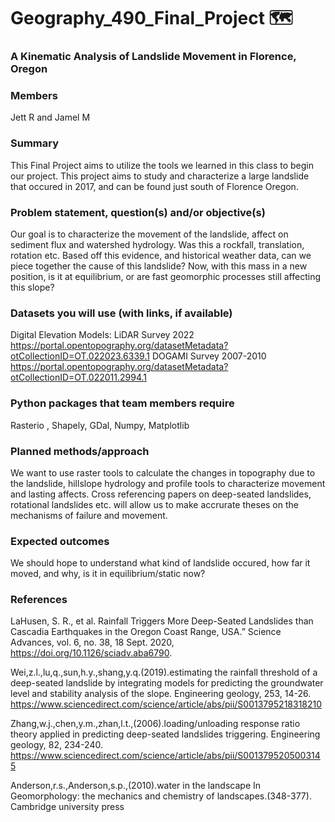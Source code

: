 # Geography_490_Final_Project  🗺️

### A Kinematic Analysis of Landslide Movement in Florence, Oregon

### Members
Jett R and Jamel M

### Summary
This Final Project aims to utilize the tools we learned in this class to begin our project. This project aims to study and characterize a large landslide that occured in 2017, and can be found just south of Florence Oregon.

### Problem statement, question(s) and/or objective(s)
Our goal is to characterize the movement of the landslide, affect on sediment flux and watershed hydrology. Was this a rockfall, translation, rotation etc.
Based off this evidence, and historical weather data, can we piece together the cause of this landslide? Now, with this mass in a new position, is it at
equilibrium, or are fast geomorphic processes still affecting this slope?

### Datasets you will use (with links, if available)
Digital Elevation Models:
LiDAR Survey 2022
https://portal.opentopography.org/datasetMetadata?otCollectionID=OT.022023.6339.1
DOGAMI Survey 2007-2010
https://portal.opentopography.org/datasetMetadata?otCollectionID=OT.022011.2994.1

### Python packages that team members require
Rasterio , Shapely, GDal, Numpy, Matplotlib

### Planned methods/approach
We want to use raster tools to calculate the changes in topography due to the landslide, hillslope hydrology and profile tools to characterize movement and lasting affects. Cross referencing papers on deep-seated landslides, rotational landslides etc. will allow us to make accrurate theses on the mechanisms of failure and movement.

### Expected outcomes
We should hope to understand what kind of landslide occured, how far it moved, and why, is it in equilibrium/static now? 

### References
LaHusen, S. R., et al. Rainfall Triggers More Deep-Seated Landslides than Cascadia Earthquakes in the Oregon Coast Range, USA.” Science Advances, vol. 6, no. 38, 18 Sept. 2020, https://doi.org/10.1126/sciadv.aba6790.

Wei,z.l.,lu,q.,sun,h.y.,shang,y.q.(2019).estimating the rainfall threshold of a deep-seated landslide by integrating models for predicting the groundwater level and stability analysis of the slope. Engineering geology, 253, 14-26. https://www.sciencedirect.com/science/article/abs/pii/S0013795218318210

Zhang,w.j.,chen,y.m.,zhan,l.t.,(2006).loading/unloading response ratio theory applied in predicting deep-seated landslides triggering. Engineering geology, 82, 234-240. https://www.sciencedirect.com/science/article/abs/pii/S0013795205003145

Anderson,r.s.,Anderson,s.p.,(2010).water in the landscape In Geomorphology: the mechanics and chemistry of landscapes.(348-377). Cambridge university press
